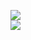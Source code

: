 [![](https://img.shields.io/badge/Made%20With-Github%20Spray-lightgrey.svg?style=for-the-badge&logo=github)](https://github.com/Annihil/github-spray#5844)  
[![](https://i.imgur.com/2DrTn0Z.gif)](https://github.com/Annihil/github-spray)